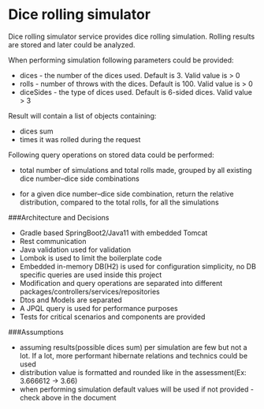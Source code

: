 # Dice rolling simulator
Dice rolling simulator service provides dice rolling simulation. Rolling results are stored and later could be analyzed.

When performing simulation following parameters could be provided:
- dices - the number of the dices used. Default is 3. Valid value is > 0
- rolls - number of throws with the dices. Default is 100. Valid value is > 0
- diceSides - the type of dices used. Default is 6-sided dices. Valid value > 3

Result will contain a list of objects containing:
- dices sum
- times it was rolled during the request

Following query operations on stored data could be performed:
- total number of simulations and total rolls made, grouped by all existing dice number–dice side
  combinations
  
- for a given dice number–dice side combination, return the relative distribution, compared to the total rolls, for all
  the simulations

###Architecture and Decisions
- Gradle based SpringBoot2/Java11 with embedded Tomcat
- Rest communication
- Java validation used for validation
- Lombok is used to limit the boilerplate code
- Embedded in-memory DB(H2) is used for configuration simplicity, no DB specific queries are used inside this project
- Modification and query operations are separated into different packages/controllers/services/repositories
- Dtos and Models are separated
- A JPQL query is used for performance purposes
- Tests for critical scenarios and components are provided

###Assumptions
- assuming results(possible dices sum) per simulation are few but not a lot. If a lot, more performant hibernate relations and technics could be used
- distribution value is formatted and rounded like in the assessment(Ex: 3.666612 -> 3.66)
- when performing simulation default values will be used if not provided - check above in the document 